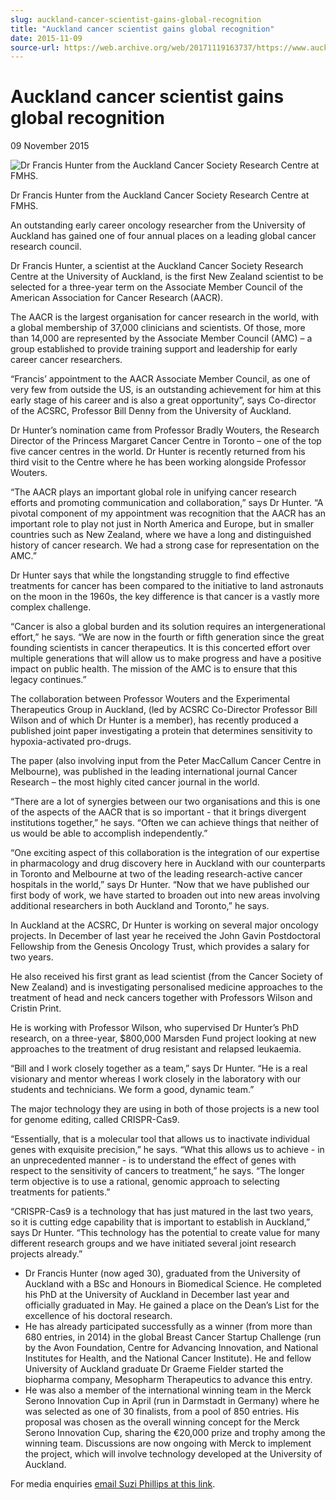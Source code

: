```yaml
---
slug: auckland-cancer-scientist-gains-global-recognition
title: "Auckland cancer scientist gains global recognition"
date: 2015-11-09
source-url: https://web.archive.org/web/20171119163737/https://www.auckland.ac.nz/en/about/news-events-and-notices/news/news-2015/11/auckland-cancer-scientist-gains-global-recognition.html
---
```

Auckland cancer scientist gains global recognition
==================================================

09 November 2015

![Dr Francis Hunter from the Auckland Cancer Society Research Centre at FMHS.](https://www.auckland.ac.nz/en/about/news-events-and-notices/news/news-2015/11/auckland-cancer-scientist-gains-global-recognition/_jcr_content/par/textimage/image.img.jpg/1453431045047.jpg "Dr Francis Hunter")

Dr Francis Hunter from the Auckland Cancer Society Research Centre at FMHS.

An outstanding early career oncology researcher from the University of Auckland has gained one of four annual places on a leading global cancer research council.

Dr Francis Hunter, a scientist at the Auckland Cancer Society Research Centre at the University of Auckland, is the first New Zealand scientist to be selected for a three-year term on the Associate Member Council of the American Association for Cancer Research (AACR).

The AACR is the largest organisation for cancer research in the world, with a global membership of 37,000 clinicians and scientists. Of those, more than 14,000 are represented by the Associate Member Council (AMC) – a group established to provide training support and leadership for early career cancer researchers.

“Francis’ appointment to the AACR Associate Member Council, as one of very few from outside the US, is an outstanding achievement for him at this early stage of his career and is also a great opportunity”, says Co-director of the ACSRC, Professor Bill Denny from the University of Auckland.

Dr Hunter’s nomination came from Professor Bradly Wouters, the Research Director of the Princess Margaret Cancer Centre in Toronto – one of the top five cancer centres in the world. Dr Hunter is recently returned from his third visit to the Centre where he has been working alongside Professor Wouters.

“The AACR plays an important global role in unifying cancer research efforts and promoting communication and collaboration,” says Dr Hunter. “A pivotal component of my appointment was recognition that the AACR has an important role to play not just in North America and Europe, but in smaller countries such as New Zealand, where we have a long and distinguished history of cancer research. We had a strong case for representation on the AMC.”

Dr Hunter says that while the longstanding struggle to find effective treatments for cancer has been compared to the initiative to land astronauts on the moon in the 1960s, the key difference is that cancer is a vastly more complex challenge.

“Cancer is also a global burden and its solution requires an intergenerational effort,” he says. “We are now in the fourth or fifth generation since the great founding scientists in cancer therapeutics. It is this concerted effort over multiple generations that will allow us to make progress and have a positive impact on public health. The mission of the AMC is to ensure that this legacy continues.”

The collaboration between Professor Wouters and the Experimental Therapeutics Group in Auckland, (led by ACSRC Co-Director Professor Bill Wilson and of which Dr Hunter is a member), has recently produced a published joint paper investigating a protein that determines sensitivity to hypoxia-activated pro-drugs.

The paper (also involving input from the Peter MacCallum Cancer Centre in Melbourne), was published in the leading international journal Cancer Research – the most highly cited cancer journal in the world.  

“There are a lot of synergies between our two organisations and this is one of the aspects of the AACR that is so important - that it brings divergent institutions together,” he says. “Often we can achieve things that neither of us would be able to accomplish independently.”

“One exciting aspect of this collaboration is the integration of our expertise in pharmacology and drug discovery here in Auckland with our counterparts in Toronto and Melbourne at two of the leading research-active cancer hospitals in the world,” says Dr Hunter. “Now that we have published our first body of work, we have started to broaden out into new areas involving additional researchers in both Auckland and Toronto,” he says.

In Auckland at the ACSRC, Dr Hunter is working on several major oncology projects. In December of last year he received the John Gavin Postdoctoral Fellowship from the Genesis Oncology Trust, which provides a salary for two years.

He also received his first grant as lead scientist (from the Cancer Society of New Zealand) and is investigating personalised medicine approaches to the treatment of head and neck cancers together with Professors Wilson and Cristin Print.

He is working with Professor Wilson, who supervised Dr Hunter’s PhD research, on a three-year, $800,000 Marsden Fund project looking at new approaches to the treatment of drug resistant and relapsed leukaemia.

“Bill and I work closely together as a team,” says Dr Hunter. “He is a real visionary and mentor whereas I work closely in the laboratory with our students and technicians. We form a good, dynamic team.”

The major technology they are using in both of those projects is a new tool for genome editing, called CRISPR-Cas9.

“Essentially, that is a molecular tool that allows us to inactivate individual genes with exquisite precision,” he says. “What this allows us to achieve - in an unprecedented manner - is to understand the effect of genes with respect to the sensitivity of cancers to treatment,” he says. “The longer term objective is to use a rational, genomic approach to selecting treatments for patients.”

“CRISPR-Cas9 is a technology that has just matured in the last two years, so it is cutting edge capability that is important to establish in Auckland,” says Dr Hunter. “This technology has the potential to create value for many different research groups and we have initiated several joint research projects already.”  

*   Dr Francis Hunter (now aged 30), graduated from the University of Auckland with a BSc and Honours in Biomedical Science. He completed his PhD at the University of Auckland in December last year and officially graduated in May. He gained a place on the Dean’s List for the excellence of his doctoral research.
*   He has already participated successfully as a winner (from more than 680 entries, in 2014) in the global Breast Cancer Startup Challenge (run by the Avon Foundation, Centre for Advancing Innovation, and National Institutes for Health, and the National Cancer Institute). He and fellow University of Auckland graduate Dr Graeme Fielder started the biopharma company, Mesopharm Therapeutics to advance this entry.
*   He was also a member of the international winning team in the Merck Serono Innovation Cup in April (run in Darmstadt in Germany) where he was selected as one of 30 finalists, from a pool of 850 entries. His proposal was chosen as the overall winning concept for the Merck Serono Innovation Cup, sharing the €20,000 prize and trophy among the winning team. Discussions are now ongoing with Merck to implement the project, which will involve technology developed at the University of Auckland.

For media enquiries [email Suzi Phillips at this link](mailto:s.phillips@auckland.ac.nz).